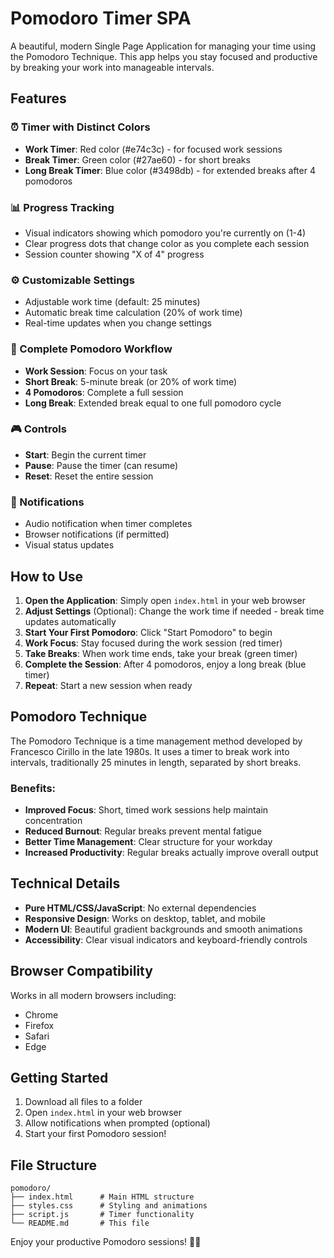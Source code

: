 # Pomodoro Timer SPA

A beautiful, modern Single Page Application for managing your time using the Pomodoro Technique. This app helps you stay focused and productive by breaking your work into manageable intervals.

## Features

### ⏰ Timer with Distinct Colors
- **Work Timer**: Red color (#e74c3c) - for focused work sessions
- **Break Timer**: Green color (#27ae60) - for short breaks
- **Long Break Timer**: Blue color (#3498db) - for extended breaks after 4 pomodoros

### 📊 Progress Tracking
- Visual indicators showing which pomodoro you're currently on (1-4)
- Clear progress dots that change color as you complete each session
- Session counter showing "X of 4" progress

### ⚙️ Customizable Settings
- Adjustable work time (default: 25 minutes)
- Automatic break time calculation (20% of work time)
- Real-time updates when you change settings

### 🎯 Complete Pomodoro Workflow
- **Work Session**: Focus on your task
- **Short Break**: 5-minute break (or 20% of work time)
- **4 Pomodoros**: Complete a full session
- **Long Break**: Extended break equal to one full pomodoro cycle

### 🎮 Controls
- **Start**: Begin the current timer
- **Pause**: Pause the timer (can resume)
- **Reset**: Reset the entire session

### 🔔 Notifications
- Audio notification when timer completes
- Browser notifications (if permitted)
- Visual status updates

## How to Use

1. **Open the Application**: Simply open `index.html` in your web browser
2. **Adjust Settings** (Optional): Change the work time if needed - break time updates automatically
3. **Start Your First Pomodoro**: Click "Start Pomodoro" to begin
4. **Work Focus**: Stay focused during the work session (red timer)
5. **Take Breaks**: When work time ends, take your break (green timer)
6. **Complete the Session**: After 4 pomodoros, enjoy a long break (blue timer)
7. **Repeat**: Start a new session when ready

## Pomodoro Technique

The Pomodoro Technique is a time management method developed by Francesco Cirillo in the late 1980s. It uses a timer to break work into intervals, traditionally 25 minutes in length, separated by short breaks.

### Benefits:
- **Improved Focus**: Short, timed work sessions help maintain concentration
- **Reduced Burnout**: Regular breaks prevent mental fatigue
- **Better Time Management**: Clear structure for your workday
- **Increased Productivity**: Regular breaks actually improve overall output

## Technical Details

- **Pure HTML/CSS/JavaScript**: No external dependencies
- **Responsive Design**: Works on desktop, tablet, and mobile
- **Modern UI**: Beautiful gradient backgrounds and smooth animations
- **Accessibility**: Clear visual indicators and keyboard-friendly controls

## Browser Compatibility

Works in all modern browsers including:
- Chrome
- Firefox
- Safari
- Edge

## Getting Started

1. Download all files to a folder
2. Open `index.html` in your web browser
3. Allow notifications when prompted (optional)
4. Start your first Pomodoro session!

## File Structure

```
pomodoro/
├── index.html      # Main HTML structure
├── styles.css      # Styling and animations
├── script.js       # Timer functionality
└── README.md       # This file
```

Enjoy your productive Pomodoro sessions! 🍅⏰ 